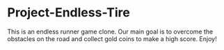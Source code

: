 # Project-Endless-Tire
This is an endless runner game clone. Our main goal is to overcome the obstacles on the road and collect gold coins to make a high score. Enjoy!
